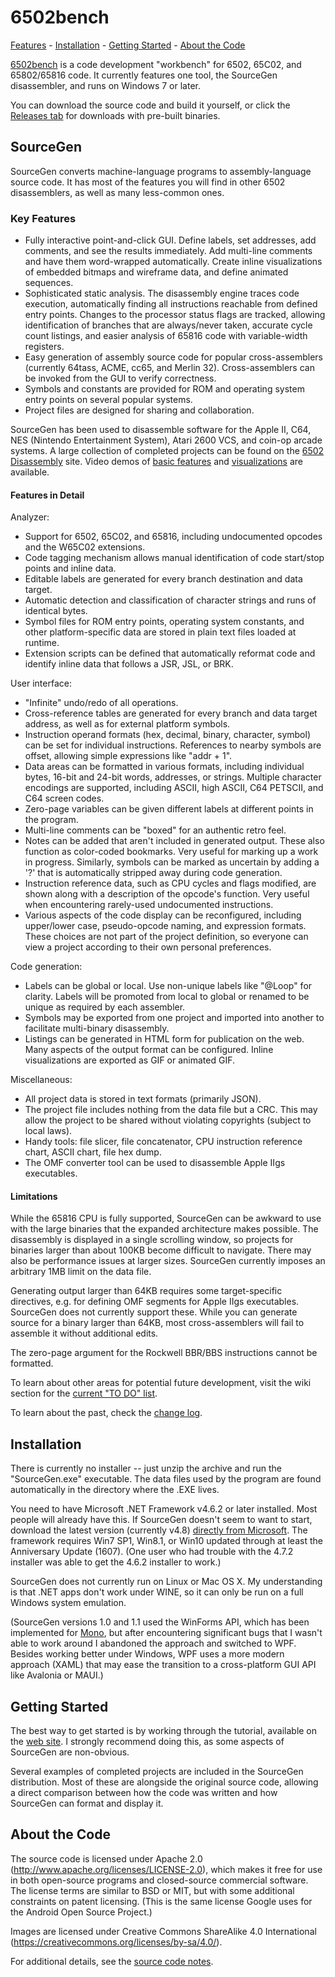 # 6502bench # 

[Features](#key-features) - [Installation](#installation) - [Getting Started](#getting-started) - [About the Code](#about-the-code)

[6502bench](https://6502bench.com/) is a code development "workbench"
for 6502, 65C02, and 65802/65816 code.  It currently features one tool,
the SourceGen disassembler, and runs on Windows 7 or later.

You can download the source code and build it yourself, or click the
[Releases tab](https://github.com/fadden/6502bench/releases) for
downloads with pre-built binaries.


## SourceGen ##

SourceGen converts machine-language programs to assembly-language source
code.  It has most of the features you will find in other 6502 disassemblers,
as well as many less-common ones.

### Key Features ###

- Fully interactive point-and-click GUI.  Define labels, set addresses,
  add comments, and see the results immediately.  Add multi-line comments
  and have them word-wrapped automatically.  Create inline visualizations
  of embedded bitmaps and wireframe data, and define animated sequences.
- Sophisticated static analysis.  The disassembly engine traces code
  execution, automatically finding all instructions reachable from defined
  entry points. Changes to the processor status flags are tracked,
  allowing identification of branches that are always/never taken,
  accurate cycle count listings, and easier analysis of 65816 code with
  variable-width registers.
- Easy generation of assembly source code for popular cross-assemblers
  (currently 64tass, ACME, cc65, and Merlin 32). Cross-assemblers can be
  invoked from the GUI to verify correctness.
- Symbols and constants are provided for ROM and operating system entry
  points on several popular systems.
- Project files are designed for sharing and collaboration.

SourceGen has been used to disassemble software for the Apple II, C64,
NES (Nintendo Entertainment System), Atari 2600 VCS, and coin-op
arcade systems.  A large collection of completed projects can be found
on the [6502 Disassembly](https://6502disassembly.com) site.
Video demos of [basic features](https://youtu.be/dalISyBPQq8)
and [visualizations](https://youtu.be/lSvEr5nCHbY) are available.

#### Features in Detail ####

Analyzer:
- Support for 6502, 65C02, and 65816, including undocumented opcodes
  and the W65C02 extensions.
- Code tagging mechanism allows manual identification of code start/stop
  points and inline data.
- Editable labels are generated for every branch destination and data target.
- Automatic detection and classification of character strings and runs of
  identical bytes.
- Symbol files for ROM entry points, operating system constants, and other
  platform-specific data are stored in plain text files loaded at runtime.
- Extension scripts can be defined that automatically reformat code and
  identify inline data that follows a JSR, JSL, or BRK.

User interface:
- "Infinite" undo/redo of all operations.
- Cross-reference tables are generated for every branch and data target
  address, as well as for external platform symbols.
- Instruction operand formats (hex, decimal, binary, character, symbol) can
  be set for individual instructions. References to nearby symbols are
  offset, allowing simple expressions like "addr + 1".
- Data areas can be formatted in various formats, including individual
  bytes, 16-bit and 24-bit words, addresses, or strings.  Multiple
  character encodings are supported, including ASCII, high ASCII,
  C64 PETSCII, and C64 screen codes.
- Zero-page variables can be given different labels at different points
  in the program.
- Multi-line comments can be "boxed" for an authentic retro feel.
- Notes can be added that aren't included in generated output. These also
  function as color-coded bookmarks. Very useful for marking up a work in
  progress.  Similarly, symbols can be marked as uncertain by adding a
  '?' that is automatically stripped away during code generation.
- Instruction reference data, such as CPU cycles and flags modified,
  are shown along with a description of the opcode's function.  Very
  useful when encountering rarely-used undocumented instructions.
- Various aspects of the code display can be reconfigured, including
  upper/lower case, pseudo-opcode naming, and expression formats. These
  choices are not part of the project definition, so everyone can view a
  project according to their own personal preferences.

Code generation:
- Labels can be global or local.  Use non-unique labels like "@Loop"
  for clarity.  Labels will be promoted from local to global or renamed
  to be unique as required by each assembler.
- Symbols may be exported from one project and imported into another to
  facilitate multi-binary disassembly.
- Listings can be generated in HTML form for publication on the web.
  Many aspects of the output format can be configured.  Inline
  visualizations are exported as GIF or animated GIF.

Miscellaneous:
- All project data is stored in text formats (primarily JSON).
- The project file includes nothing from the data file but a CRC. This may
  allow the project to be shared without violating copyrights (subject to
  local laws).
- Handy tools: file slicer, file concatenator, CPU instruction reference
  chart, ASCII chart, file hex dump.
- The OMF converter tool can be used to disassemble Apple IIgs executables.

#### Limitations ####

While the 65816 CPU is fully supported, SourceGen can be awkward to use
with the large binaries that the expanded architecture makes possible.  The
disassembly is displayed in a single scrolling window, so projects for
binaries larger than about 100KB become difficult to navigate.  There may
also be performance issues at larger sizes.  SourceGen currently imposes an
arbitrary 1MB limit on the data file.

Generating output larger than 64KB requires some target-specific
directives, e.g. for defining OMF segments for Apple IIgs executables.
SourceGen does not currently support these.  While you can generate source
for a binary larger than 64KB, most cross-assemblers will fail to assemble
it without additional edits.

The zero-page argument for the Rockwell BBR/BBS instructions cannot be
formatted.

To learn about other areas for potential future development, visit the
wiki section for the
[current "TO DO" list](https://github.com/fadden/6502bench/wiki/TO-DO-List).

To learn about the past, check the
[change log](https://github.com/fadden/6502bench/wiki/Change-Log).


## Installation ##

There is currently no installer -- just unzip the archive and run the
"SourceGen.exe" executable.  The data files used by the program are found
automatically in the directory where the .EXE lives.

You need to have Microsoft .NET Framework v4.6.2 or later installed.  Most
people will already have this.  If SourceGen doesn't seem to want to start,
download the latest version (currently v4.8)
[directly from Microsoft](https://dotnet.microsoft.com/download/dotnet-framework/net48).
The framework requires Win7 SP1, Win8.1, or Win10 updated through at least
the Anniversary Update (1607).  (One user who had trouble with the 4.7.2
installer was able to get the 4.6.2 installer to work.)

SourceGen does not currently run on Linux or Mac OS X.  My understanding is
that .NET apps don't work under WINE, so it can only be run on a full
Windows system emulation.

(SourceGen versions 1.0 and 1.1 used the WinForms API, which has been
implemented for [Mono](https://www.mono-project.com/), but after
encountering significant bugs that I wasn't able to work around I
abandoned the approach and switched to WPF.  Besides working better
under Windows, WPF uses a more modern approach (XAML) that may ease
the transition to a cross-platform GUI API like Avalonia or MAUI.)


## Getting Started ##

The best way to get started is by working through the tutorial, available
on the [web site](https://6502bench.com/sgtutorial/).  I strongly recommend
doing this, as some aspects of SourceGen are non-obvious.

Several examples of completed projects are included in the SourceGen
distribution.  Most of these are alongside the original source code,
allowing a direct comparison between how the code was written and how
SourceGen can format and display it.


## About the Code ##

The source code is licensed under Apache 2.0
(http://www.apache.org/licenses/LICENSE-2.0), which makes it free for use in
both open-source programs and closed-source commercial software.  The license
terms are similar to BSD or MIT, but with some additional constraints on
patent licensing.  (This is the same license Google uses for the Android
Open Source Project.)

Images are licensed under Creative Commons ShareAlike 4.0 International
(https://creativecommons.org/licenses/by-sa/4.0/).

For additional details, see the [source code notes](SourceNotes.md).

